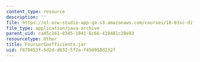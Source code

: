 ```yaml
---
content_type: resource
description: ''
file: https://ol-ocw-studio-app-qa.s3.amazonaws.com/courses/18-03sc-differential-equations-fall-2011/f879453f5d2dd6325f2af450958d232f_FourierCoefficients.jar
file_type: application/java-archive
parent_uid: ca45c161-8345-1041-6c66-419481c20e93
resourcetype: Other
title: FourierCoefficients.jar
uid: f879453f-5d2d-d632-5f2a-f450958d232f
---
```

